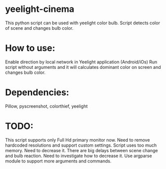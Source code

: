 # yeelight-cinema
This python script can be used with yeelight color bulb.
Script detects color of scene and changes bulb color.

# How to use:
Enable direction by local network in Yeelight application (Android/iOs)
Run script without arguments and it will calculates dominant color on screen and changes bulb color.

# Dependencies:
Pillow, pyscreenshot, colorthief, yeelight

# TODO:
This script supports only Full Hd primary monitor now. Need to remove hardcoded resolutions and support custom settings.
Script uses too much memory. Need to decrease it.
There are big delays between scene change and bulb reaction. Need to investigate how to decrease it.
Use argparse module to support more arguments and commands.

